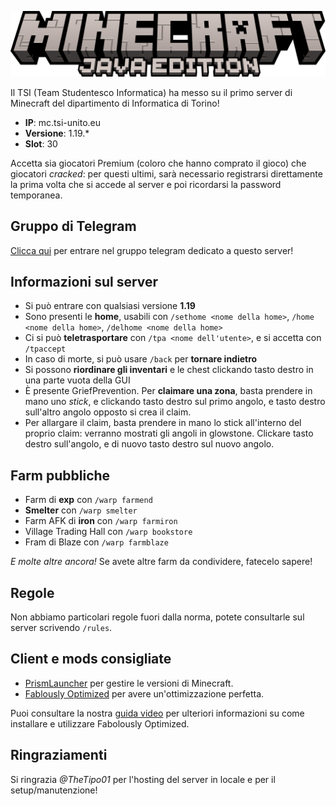![Minecraft Banner](/img/Minecraft-java-edition-2021.svg)

Il TSI (Team Studentesco Informatica) ha messo su il primo server di Minecraft del dipartimento di Informatica di Torino!

- **IP**: mc.tsi-unito.eu
- **Versione**: 1.19.\*
- **Slot**: 30

Accetta sia giocatori Premium (coloro che hanno comprato il gioco) che giocatori _cracked_: per questi ultimi, sarà necessario registrarsi direttamente
la prima volta che si accede al server e poi ricordarsi la password temporanea.

## Gruppo di Telegram

[Clicca qui](https://t.me/+BTIJrIvfZn8yMTY8) per entrare nel gruppo telegram dedicato a questo server!

## Informazioni sul server

- Si può entrare con qualsiasi versione **1.19**
- Sono presenti le **home**, usabili con `/sethome <nome della home>`, `/home <nome della home>`, `/delhome <nome della home>`
- Ci si può **teletrasportare** con `/tpa <nome dell'utente>`, e si accetta con `/tpaccept`
- In caso di morte, si può usare `/back` per **tornare indietro**
- Si possono **riordinare gli inventari** e le chest clickando tasto destro in una parte vuota della GUI
- È presente GriefPrevention. Per **claimare una zona**, basta prendere in mano uno _stick_, e clickando tasto destro sul primo angolo, e tasto destro sull'altro angolo opposto si crea il claim.
- Per allargare il claim, basta prendere in mano lo stick all'interno del proprio claim: verranno mostrati gli angoli in glowstone.
  Clickare tasto destro sull'angolo, e di nuovo tasto destro sul nuovo angolo.

## Farm pubbliche

- Farm di **exp** con `/warp farmend`
- **Smelter** con `/warp smelter`
- Farm AFK di **iron** con `/warp farmiron`
- Village Trading Hall con `/warp bookstore`
- Fram di Blaze con `/warp farmblaze`

_E molte altre ancora!_
Se avete altre farm da condividere, fatecelo sapere!

## Regole

Non abbiamo particolari regole fuori dalla norma, potete consultarle sul server scrivendo `/rules`.

## Client e mods consigliate

- [PrismLauncher](https://prismlauncher.org/download/) per gestire le versioni di Minecraft.
- [Fablously Optimized](https://fabulously-optimized.gitbook.io/modpack/readme/install-instructions) per avere un'ottimizzazione perfetta.

Puoi consultare la nostra [guida video](https://youtu.be/TyB_e1nm4kw) per ulteriori informazioni su come installare e utilizzare Fabolously Optimized.

## Ringraziamenti

Si ringrazia _@TheTipo01_ per l'hosting del server in locale e per il setup/manutenzione!
